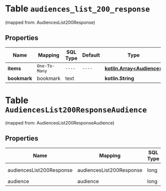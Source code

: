
# Table `audiences_list_200_response`
(mapped from: AudiencesList200Response)

## Properties
Name | Mapping | SQL Type | Default | Type | Description | Notes
---- | ------- | -------- | ------- | ---- | ----------- | -----
**items** | `One-To-Many` | `----` | `----`  | [**kotlin.Array&lt;Audience&gt;**](Audience.md) |  | 
**bookmark** | bookmark | text |  | **kotlin.String** |  |  [optional]


# **Table `AudiencesList200ResponseAudience`**
(mapped from: AudiencesList200ResponseAudience)

## Properties
Name | Mapping | SQL Type | Default | Type | Description | Notes
---- | ------- | -------- | ------- | ---- | ----------- | -----
audiencesList200Response | audiencesList200Response | long | | kotlin.Long | Primary Key | *one*
audience | audience | long | | kotlin.Long | Foreign Key | *many*




